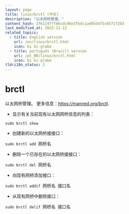 ```yaml
---
layout: page
title: linux/brctl (中文)
description: "以太网桥管理。"
content_hash: 3f61197ff86cdc06e3fbdc1ad95d475c6571f203
last_modified_at: 2023-11-12
related_topics:
  - title: English version
    url: /en/linux/brctl.html
    icon: bi bi-globe
  - title: português (Brasil) version
    url: /pt_BR/linux/brctl.html
    icon: bi bi-globe
tldri18n_status: 2
---
```

# brctl

以太网桥管理。
更多信息：<https://manned.org/brctl>.

- 显示有关当前现有以太网网桥信息的列表：

`sudo brctl show`

- 创建新的以太网桥接接口：

`sudo brctl add `<span class="tldr-var badge badge-pill bg-dark-lm bg-white-dm text-white-lm text-dark-dm font-weight-bold">网桥名</span>

- 删除一个已存在的以太网桥接接口：

`sudo brctl del `<span class="tldr-var badge badge-pill bg-dark-lm bg-white-dm text-white-lm text-dark-dm font-weight-bold">网桥名</span>

- 向现有网桥添加接口：

`sudo brctl addif `<span class="tldr-var badge badge-pill bg-dark-lm bg-white-dm text-white-lm text-dark-dm font-weight-bold">网桥名</span>` `<span class="tldr-var badge badge-pill bg-dark-lm bg-white-dm text-white-lm text-dark-dm font-weight-bold">接口名</span>

- 从现有网桥中删除接口：

`sudo brctl delif `<span class="tldr-var badge badge-pill bg-dark-lm bg-white-dm text-white-lm text-dark-dm font-weight-bold">网桥名</span>` `<span class="tldr-var badge badge-pill bg-dark-lm bg-white-dm text-white-lm text-dark-dm font-weight-bold">接口名</span>
